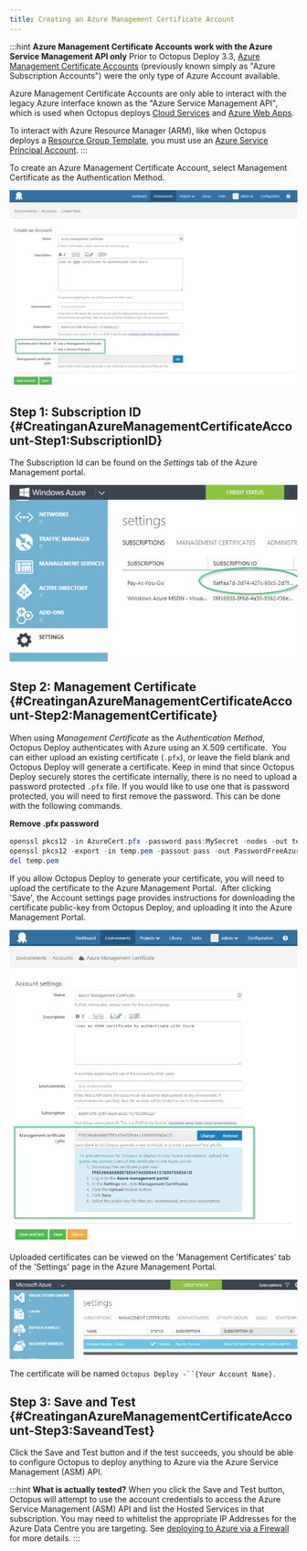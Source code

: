 ```yaml
---
title: Creating an Azure Management Certificate Account
---
```


:::hint
**Azure Management Certificate Accounts work with the Azure Service Management API only**
Prior to Octopus Deploy 3.3, [Azure Management Certificate Accounts](/docs/key-concepts/environments/accounts/azure-subscription-account.md) (previously known simply as "Azure Subscription Accounts") were the only type of Azure Account available.

Azure Management Certificate Accounts are only able to interact with the legacy Azure interface known as the "Azure Service Management API", which is used when Octopus deploys [Cloud Services](/docs/deploying-applications/deploying-to-azure/deploying-a-package-to-an-azure-cloud-service/index.md) and [Azure Web Apps](/docs/deploying-applications/deploying-to-azure/deploying-a-package-to-an-azure-web-app/index.md).

To interact with Azure Resource Manager (ARM), like when Octopus deploys a [Resource Group Template](/docs/guides/azure-deployments/resource-groups/deploy-using-an-azure-resource-group-template.md), you must use an [Azure Service Principal Account](/docs/guides/azure-deployments/creating-an-azure-account/creating-an-azure-service-principal-account.md).
:::

To create an Azure Management Certificate Account, select Management Certificate as the Authentication Method.

![](/docs/images/3703001/3964988.png "width=500")

## Step 1: Subscription ID {#CreatinganAzureManagementCertificateAccount-Step1:SubscriptionID}

The Subscription Id can be found on the *Settings* tab of the Azure Management portal.

![](/docs/images/3703001/3964989.png "width=500")

## Step 2: Management Certificate {#CreatinganAzureManagementCertificateAccount-Step2:ManagementCertificate}

When using *Management Certificate* as the *Authentication Method*, Octopus Deploy authenticates with Azure using an X.509 certificate.  You can either upload an existing certificate (`.pfx`), or leave the field blank and Octopus Deploy will generate a certificate. Keep in mind that since Octopus Deploy securely stores the certificate internally, there is no need to upload a password protected `.pfx` file. If you would like to use one that is password protected, you will need to first remove the password. This can be done with the following commands.

**Remove .pfx password**

```powershell
openssl pkcs12 -in AzureCert.pfx -password pass:MySecret -nodes -out temp.pem
openssl pkcs12 -export -in temp.pem -passout pass -out PasswordFreeAzureCert.pfx
del temp.pem
```

If you allow Octopus Deploy to generate your certificate, you will need to upload the certificate to the Azure Management Portal.  After clicking 'Save', the Account settings page provides instructions for downloading the certificate public-key from Octopus Deploy, and uploading it into the Azure Management Portal.

![](/docs/images/3703001/3964991.png "width=500")

Uploaded certificates can be viewed on the 'Management Certificates' tab of the 'Settings' page in the Azure Management Portal.

![](/docs/images/3703001/3964990.png "width=500")

The certificate will be named `Octopus Deploy -``{Your Account Name}.`

## Step 3: Save and Test {#CreatinganAzureManagementCertificateAccount-Step3:SaveandTest}

Click the Save and Test button and if the test succeeds, you should be able to configure Octopus to deploy anything to Azure via the Azure Service Management (ASM) API.

:::hint
**What is actually tested?**
When you click the Save and Test button, Octopus will attempt to use the account credentials to access the Azure Service Management (ASM) API and list the Hosted Services in that subscription. You may need to whitelist the appropriate IP Addresses for the Azure Data Centre you are targeting. See [deploying to Azure via a Firewall](/docs/deploying-applications/deploying-to-azure/index.md) for more details.
:::
